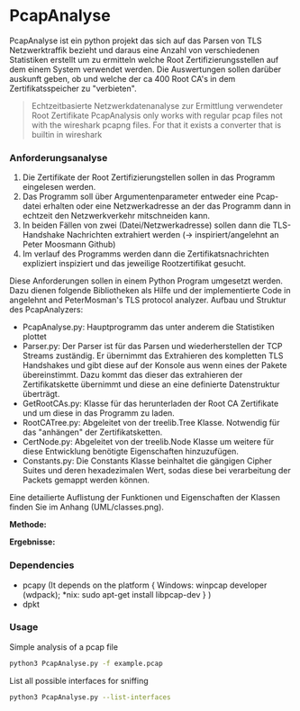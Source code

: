 # PcapAnalyse
PcapAnalyse ist ein python projekt das sich auf das Parsen von TLS Netzwerktraffik bezieht und daraus eine Anzahl von verschiedenen Statistiken erstellt um zu ermitteln welche Root Zertifizierungsstellen auf dem einem System verwendet werden. Die Auswertungen sollen darüber auskunft geben, ob und welche der ca 400 Root CA's in dem Zertifikatsspeicher zu "verbieten".

> Echtzeitbasierte Netzwerkdatenanalyse zur Ermittlung verwendeter Root Zertifikate
> PcapAnalysis only works with regular pcap files not with the wireshark pcapng files. For that it exists a converter that is builtin in wireshark

### Anforderungsanalyse
1. Die Zertifikate der Root Zertifizierungstellen sollen in das Programm eingelesen werden.
2. Das Programm soll über Argumentenparameter entweder eine Pcap-datei erhalten oder eine Netzwerkadresse an der das Programm dann in echtzeit den Netzwerkverkehr mitschneiden kann.
3. In beiden Fällen von zwei (Datei/Netzwerkadresse) sollen dann die TLS-Handshake Nachrichten extrahiert werden (-> inspiriert/angelehnt an Peter Moosmann Github)
4. Im verlauf des Programms werden dann die Zertifikatsnachrichten expliziert inspiziert und das jeweilige Rootzertifikat gesucht. 

Diese Anforderungen sollen in einem Python Program umgesetzt werden. Dazu dienen folgende Bibliotheken als Hilfe und der implementierte Code in angelehnt and PeterMosman's TLS protocol analyzer. Aufbau und Struktur des PcapAnalyzers:

* PcapAnalyse.py: Hauptprogramm das unter anderem die Statistiken plottet
* Parser.py: Der Parser ist für das Parsen und wiederherstellen der TCP Streams zuständig. Er übernimmt das Extrahieren des kompletten TLS Handshakes und gibt diese auf der Konsole aus wenn eines der Pakete übereinstimmt. Dazu kommt das dieser das extrahieren der Zertifikatskette übernimmt und diese an eine definierte Datenstruktur überträgt.
* GetRootCAs.py: Klasse für das herunterladen der Root CA Zertifikate und um diese in das Programm zu laden. 
* RootCATree.py: Abgeleitet von der treelib.Tree Klasse. Notwendig für das "anhängen" der Zertifikatsketten.
* CertNode.py: Abgeleitet von der treelib.Node Klasse um weitere für diese Entwicklung benötigte Eigenschaften hinzuzufügen.
* Constants.py: Die Constants Klasse beinhaltet die gängigen Cipher Suites und deren hexadezimalen Wert, sodas diese bei verarbeitung der Packets gemappt werden können.

Eine detailierte Auflistung der Funktionen und Eigenschaften der Klassen finden Sie im Anhang (UML/classes.png). 

__Methode:__

__Ergebnisse:__

### Dependencies
* pcapy (It depends on the platform { Windows: winpcap developer (wdpack); *nix: sudo apt-get install libpcap-dev } )
* dpkt

### Usage
Simple analysis of a pcap file
```bash
python3 PcapAnalyse.py -f example.pcap
```
List all possible interfaces for sniffing
```bash
python3 PcapAnalyse.py --list-interfaces
```
